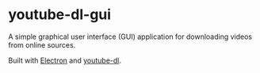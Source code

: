 # youtube-dl-gui

A simple graphical user interface (GUI) application for downloading videos from online sources.

Built with [Electron](https://electronjs.org/) and [youtube-dl](https://github.com/ytdl-org/youtube-dl).